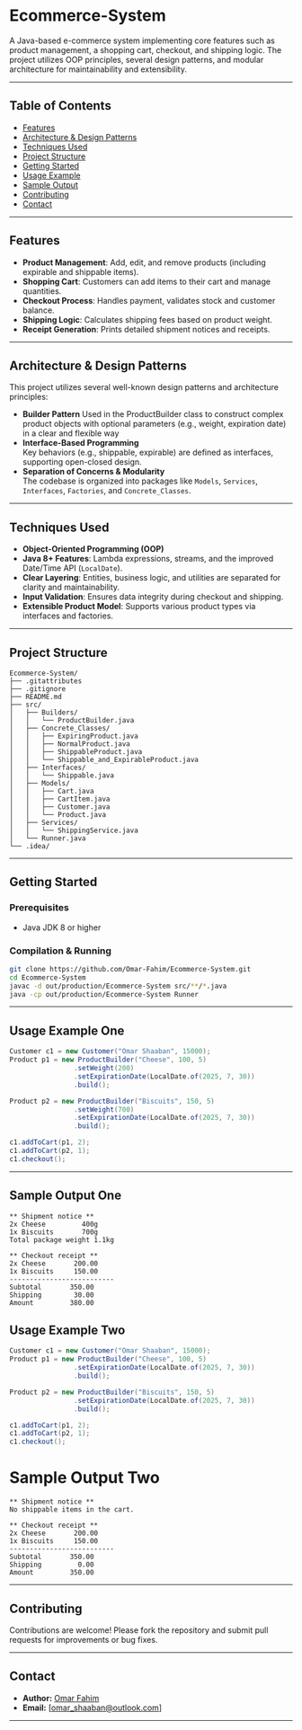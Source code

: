 
# Ecommerce-System

A Java-based e-commerce system implementing core features such as product management, a shopping cart, checkout, and shipping logic. The project utilizes OOP principles, several design patterns, and modular architecture for maintainability and extensibility.

---

## Table of Contents

- [Features](#features)
- [Architecture & Design Patterns](#architecture--design-patterns)
- [Techniques Used](#techniques-used)
- [Project Structure](#project-structure)
- [Getting Started](#getting-started)
- [Usage Example](#usage-example)
- [Sample Output](#sample-output)
- [Contributing](#contributing)
- [Contact](#contact)

---

## Features

- **Product Management**: Add, edit, and remove products (including expirable and shippable items).
- **Shopping Cart**: Customers can add items to their cart and manage quantities.
- **Checkout Process**: Handles payment, validates stock and customer balance.
- **Shipping Logic**: Calculates shipping fees based on product weight.
- **Receipt Generation**: Prints detailed shipment notices and receipts.

---

## Architecture & Design Patterns

This project utilizes several well-known design patterns and architecture principles:

- **Builder Pattern**
  Used in the ProductBuilder class to construct complex product objects with optional parameters (e.g., weight, expiration date) in a clear and flexible way
- **Interface-Based Programming**  
  Key behaviors (e.g., shippable, expirable) are defined as interfaces, supporting open-closed design.
- **Separation of Concerns & Modularity**  
  The codebase is organized into packages like `Models`, `Services`, `Interfaces`, `Factories`, and `Concrete_Classes`.

---

## Techniques Used

- **Object-Oriented Programming (OOP)**
- **Java 8+ Features**: Lambda expressions, streams, and the improved Date/Time API (`LocalDate`).
- **Clear Layering**: Entities, business logic, and utilities are separated for clarity and maintainability.
- **Input Validation**: Ensures data integrity during checkout and shipping.
- **Extensible Product Model**: Supports various product types via interfaces and factories.

---

## Project Structure

```
Ecommerce-System/
├── .gitattributes
├── .gitignore
├── README.md
├── src/
│   ├── Builders/
│   │   └── ProductBuilder.java
│   ├── Concrete_Classes/
│   │   ├── ExpiringProduct.java
│   │   ├── NormalProduct.java
│   │   ├── ShippableProduct.java
│   │   └── Shippable_and_ExpirableProduct.java
│   ├── Interfaces/
│   │   └── Shippable.java
│   ├── Models/
│   │   ├── Cart.java
│   │   ├── CartItem.java
│   │   ├── Customer.java
│   │   └── Product.java
│   ├── Services/
│   │   └── ShippingService.java
│   └── Runner.java
└── .idea/

```

---

## Getting Started

### Prerequisites

- Java JDK 8 or higher

### Compilation & Running

```sh
git clone https://github.com/Omar-Fahim/Ecommerce-System.git
cd Ecommerce-System
javac -d out/production/Ecommerce-System src/**/*.java
java -cp out/production/Ecommerce-System Runner
```

---

## Usage Example One


```java
Customer c1 = new Customer("Omar Shaaban", 15000);
Product p1 = new ProductBuilder("Cheese", 100, 5)
                .setWeight(200)
                .setExpirationDate(LocalDate.of(2025, 7, 30))
                .build();

Product p2 = new ProductBuilder("Biscuits", 150, 5)
                .setWeight(700)
                .setExpirationDate(LocalDate.of(2025, 7, 30))
                .build();

c1.addToCart(p1, 2);
c1.addToCart(p2, 1);
c1.checkout();
```

---

## Sample Output One

```
** Shipment notice **
2x Cheese         400g
1x Biscuits       700g
Total package weight 1.1kg

** Checkout receipt **
2x Cheese       200.00
1x Biscuits     150.00
--------------------------
Subtotal       350.00
Shipping        30.00
Amount         380.00
```
## Usage Example Two
```java
Customer c1 = new Customer("Omar Shaaban", 15000);
Product p1 = new ProductBuilder("Cheese", 100, 5)
                .setExpirationDate(LocalDate.of(2025, 7, 30))
                .build();

Product p2 = new ProductBuilder("Biscuits", 150, 5)
                .setExpirationDate(LocalDate.of(2025, 7, 30))
                .build();

c1.addToCart(p1, 2);
c1.addToCart(p2, 1);
c1.checkout();
```
# Sample Output Two
```
** Shipment notice **
No shippable items in the cart.

** Checkout receipt **
2x Cheese       200.00
1x Biscuits     150.00
--------------------------
Subtotal       350.00
Shipping         0.00
Amount         350.00
```
---

## Contributing

Contributions are welcome! Please fork the repository and submit pull requests for improvements or bug fixes.

---

## Contact

- **Author:** [Omar Fahim](https://github.com/Omar-Fahim)
- **Email:** [omar_shaaban@outlook.com]

---
